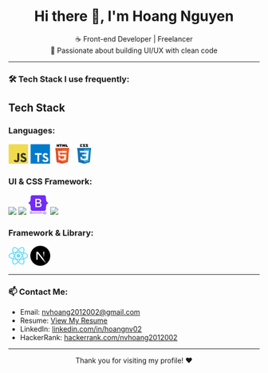 <h1 align="center">Hi there 👋, I'm Hoang Nguyen</h1>

<p align="center">
  ☕ Front-end Developer | Freelancer <br/>
  🚀 Passionate about building UI/UX with clean code <br/>
</p>

---

### 🛠️ Tech Stack I use frequently:

## Tech Stack

### Languages:
<p align="left">
  <img src="https://raw.githubusercontent.com/devicons/devicon/master/icons/javascript/javascript-original.svg" width="40" />
  <img src="https://raw.githubusercontent.com/devicons/devicon/master/icons/typescript/typescript-original.svg" width="40" />
  <img src="https://raw.githubusercontent.com/devicons/devicon/master/icons/html5/html5-original-wordmark.svg" width="40" />
  <img src="https://raw.githubusercontent.com/devicons/devicon/master/icons/css3/css3-original-wordmark.svg" width="40" />
</p>

### UI & CSS Framework:
<p align="left">
  <img src="https://cdn.worldvectorlogo.com/logos/material-ui-1.svg" width="40" />
  <img src="https://www.vectorlogo.zone/logos/tailwindcss/tailwindcss-icon.svg" width="40" />
  <img src="https://raw.githubusercontent.com/devicons/devicon/master/icons/bootstrap/bootstrap-plain-wordmark.svg" width="40" />
  <img src="https://cdn.worldvectorlogo.com/logos/ant-design.svg" width="40" />
</p>

### Framework & Library:
<p align="left">
  <img src="https://raw.githubusercontent.com/devicons/devicon/master/icons/react/react-original.svg" width="40" />
  <img src="https://raw.githubusercontent.com/devicons/devicon/master/icons/nextjs/nextjs-original.svg" width="40" />
</p>

---

### 📫 Contact Me:

- Email: [nvhoang2012002@gmail.com](mailto:nvhoang2012002@gmail.com)
- Resume: [View My Resume](https://www.canva.com/design/DAGEFom9ehY/wVMSz1fWz718V27TSDYE8Q/view)
- LinkedIn: [linkedin.com/in/hoangnv02](https://linkedin.com/in/hoangnv02)
- HackerRank: [hackerrank.com/nvhoang2012002](https://www.hackerrank.com/nvhoang2012002)

---

<p align="center">Thank you for visiting my profile! ❤️</p>
